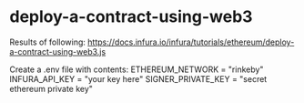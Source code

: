 # deploy-a-contract-using-web3

Results of following:
https://docs.infura.io/infura/tutorials/ethereum/deploy-a-contract-using-web3.js

Create a .env file with contents:
ETHEREUM_NETWORK = "rinkeby"
INFURA_API_KEY = "your key here"
SIGNER_PRIVATE_KEY = "secret ethereum private key"

